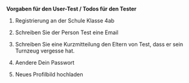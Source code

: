 **Vorgaben für den User-Test / Todos für den Tester**

1) Registrierung an der Schule Klasse 4ab 

2) Schreiben Sie der Person Test eine Email

3) Schreiben Sie eine Kurzmitteilung den Eltern von Test, dass er sein Turnzeug vergesse hat.

4) Aendere Dein Passwort

5) Neues Profilbild hochladen


